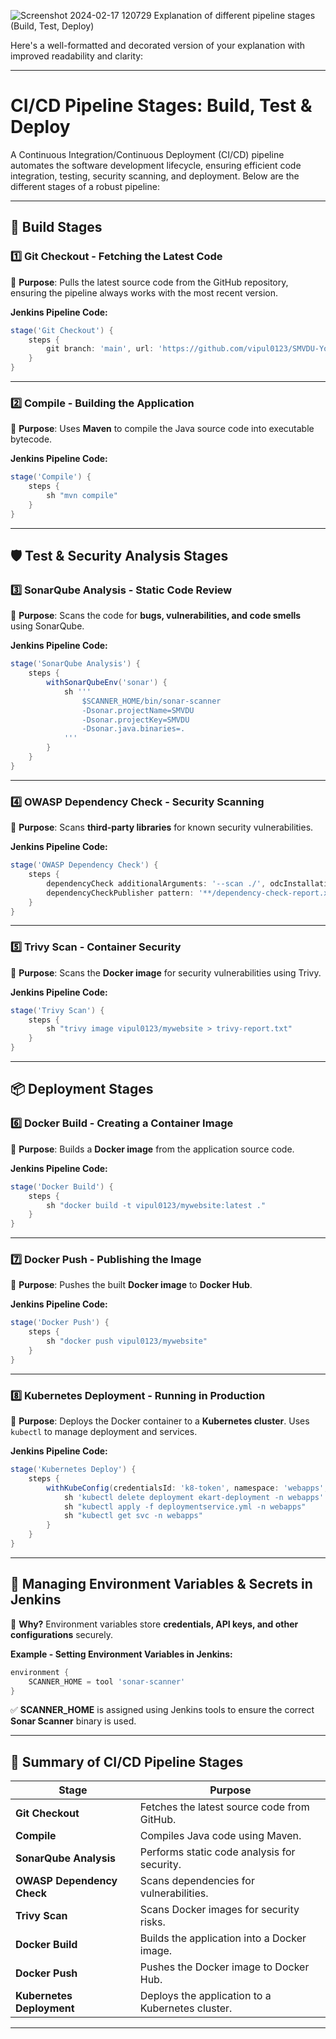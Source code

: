 ![Screenshot 2024-02-17 120729](https://github.com/user-attachments/assets/1827f3aa-9418-4dd1-91fd-cd5e34849bae)
Explanation of different pipeline stages (Build, Test, Deploy) 



Here's a well-formatted and decorated version of your explanation with improved readability and clarity:  

---

# **CI/CD Pipeline Stages: Build, Test & Deploy**  

A Continuous Integration/Continuous Deployment (CI/CD) pipeline automates the software development lifecycle, ensuring efficient code integration, testing, security scanning, and deployment. Below are the different stages of a robust pipeline:  

---

## **🚀 Build Stages**  

### **1️⃣ Git Checkout - Fetching the Latest Code**  
🔹 **Purpose**: Pulls the latest source code from the GitHub repository, ensuring the pipeline always works with the most recent version.  

**Jenkins Pipeline Code:**  
```groovy
stage('Git Checkout') { 
    steps { 
        git branch: 'main', url: 'https://github.com/vipul0123/SMVDU-Yoga-Club.git' 
    } 
}
```

---

### **2️⃣ Compile - Building the Application**  
🔹 **Purpose**: Uses **Maven** to compile the Java source code into executable bytecode.  

**Jenkins Pipeline Code:**  
```groovy
stage('Compile') { 
    steps { 
        sh "mvn compile" 
    } 
}
```

---

## **🛡️ Test & Security Analysis Stages**  

### **3️⃣ SonarQube Analysis - Static Code Review**  
🔹 **Purpose**: Scans the code for **bugs, vulnerabilities, and code smells** using SonarQube.  

**Jenkins Pipeline Code:**  
```groovy
stage('SonarQube Analysis') { 
    steps { 
        withSonarQubeEnv('sonar') { 
            sh ''' 
                $SCANNER_HOME/bin/sonar-scanner 
                -Dsonar.projectName=SMVDU 
                -Dsonar.projectKey=SMVDU 
                -Dsonar.java.binaries=. 
            ''' 
        } 
    } 
}
```

---

### **4️⃣ OWASP Dependency Check - Security Scanning**  
🔹 **Purpose**: Scans **third-party libraries** for known security vulnerabilities.  

**Jenkins Pipeline Code:**  
```groovy
stage('OWASP Dependency Check') { 
    steps { 
        dependencyCheck additionalArguments: '--scan ./', odcInstallation: 'DC'
        dependencyCheckPublisher pattern: '**/dependency-check-report.xml' 
    } 
}
```

---

### **5️⃣ Trivy Scan - Container Security**  
🔹 **Purpose**: Scans the **Docker image** for security vulnerabilities using Trivy.  

**Jenkins Pipeline Code:**  
```groovy
stage('Trivy Scan') { 
    steps { 
        sh "trivy image vipul0123/mywebsite > trivy-report.txt" 
    } 
}
```

---

## **📦 Deployment Stages**  

### **6️⃣ Docker Build - Creating a Container Image**  
🔹 **Purpose**: Builds a **Docker image** from the application source code.  

**Jenkins Pipeline Code:**  
```groovy
stage('Docker Build') { 
    steps { 
        sh "docker build -t vipul0123/mywebsite:latest ." 
    } 
}
```

---

### **7️⃣ Docker Push - Publishing the Image**  
🔹 **Purpose**: Pushes the built **Docker image** to **Docker Hub**.  

**Jenkins Pipeline Code:**  
```groovy
stage('Docker Push') { 
    steps { 
        sh "docker push vipul0123/mywebsite" 
    } 
}
```

---

### **8️⃣ Kubernetes Deployment - Running in Production**  
🔹 **Purpose**: Deploys the Docker container to a **Kubernetes cluster**. Uses `kubectl` to manage deployment and services.  

**Jenkins Pipeline Code:**  
```groovy
stage('Kubernetes Deploy') { 
    steps { 
        withKubeConfig(credentialsId: 'k8-token', namespace: 'webapps', serverUrl: 'https://172.31.41.52:6443') { 
            sh 'kubectl delete deployment ekart-deployment -n webapps' 
            sh "kubectl apply -f deploymentservice.yml -n webapps" 
            sh "kubectl get svc -n webapps" 
        } 
    } 
}
```

---

## **🔑 Managing Environment Variables & Secrets in Jenkins**  

🔹 **Why?** Environment variables store **credentials, API keys, and other configurations** securely.  

**Example - Setting Environment Variables in Jenkins:**  
```groovy
environment { 
    SCANNER_HOME = tool 'sonar-scanner' 
}
```
✅ **SCANNER_HOME** is assigned using Jenkins tools to ensure the correct **Sonar Scanner** binary is used.

---

## **📌 Summary of CI/CD Pipeline Stages**  

| **Stage**                      | **Purpose**                                      |
|--------------------------------|------------------------------------------------|
| **Git Checkout**               | Fetches the latest source code from GitHub.     |
| **Compile**                    | Compiles Java code using Maven.                 |
| **SonarQube Analysis**         | Performs static code analysis for security.    |
| **OWASP Dependency Check**     | Scans dependencies for vulnerabilities.       |
| **Trivy Scan**                 | Scans Docker images for security risks.       |
| **Docker Build**               | Builds the application into a Docker image.   |
| **Docker Push**                | Pushes the Docker image to Docker Hub.        |
| **Kubernetes Deployment**      | Deploys the application to a Kubernetes cluster. |

---

